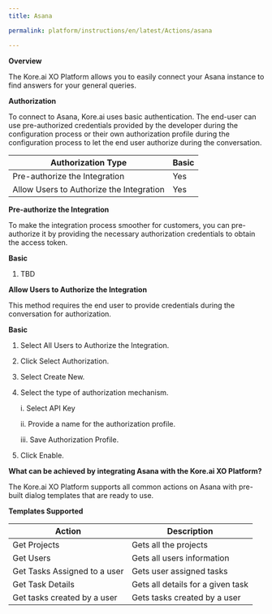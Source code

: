 ```yaml
---
title: Asana

permalink: platform/instructions/en/latest/Actions/asana

---
```


<base target="_blank">
<container>

**Overview**

The Kore.ai XO Platform allows you to easily connect your Asana instance to find answers for your general queries.

</container>

<container>

**Authorization**
 
To connect to Asana, Kore.ai uses basic authentication. The end-user can use pre-authorized credentials provided by the developer during the configuration process or their own authorization profile during the configuration process to let the end user authorize during the conversation.
 
 
 |Authorization Type                      | Basic |
 |----------------------------------------|-------|
 |Pre-authorize the Integration           |  Yes  |
 |Allow Users to Authorize the Integration|  Yes  |


**Pre-authorize the Integration**
 
 To make the integration process smoother for customers, you can pre-authorize it by providing the necessary authorization credentials to obtain the access token.

**Basic**
 
1. TBD
 
**Allow Users to Authorize the Integration**
 
This method requires the end user to provide credentials during the conversation for authorization.
 
**Basic**
 
1. Select All Users to Authorize the Integration.
 
2. Click Select Authorization.
 
3. Select Create New.
 
4. Select the type of authorization mechanism. 
 
   i.  Select API Key
 
   ii.  Provide a name for the authorization profile.
 
   iii.  Save Authorization Profile.
 
 5.  Click Enable.
 
 </container>
 
 <container>

**What can be achieved by integrating Asana with the Kore.ai XO Platform?**
 
 The Kore.ai XO Platform supports all common actions on Asana with pre-built dialog templates that are ready to use.
 
**Templates Supported**

| Action           | Description            |
|------------------|------------------------|
|Get Projects     |Gets all the projects|
|Get Users     |Gets all users information|
|Get Tasks Assigned to a user    |Gets user assigned tasks|
|Get Task Details     |Gets all details for a given task|
|Get tasks created by a user     |Gets tasks created by a user|

</container>
